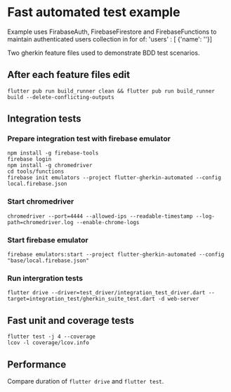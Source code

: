 # Fast automated test example

Example uses FirabaseAuth, FirebaseFirestore and FirebaseFunctions to maintain authenticated users collection in for of:
    'users' : [ {'name': '<user-name>'}]
	
Two gherkin feature files used to demonstrate BDD test scenarios.

## After each feature files edit
    flutter pub run build_runner clean && flutter pub run build_runner build --delete-conflicting-outputs

## Integration tests
### Prepare integration test with firebase emulator
    npm install -g firebase-tools
    firebase login
    npm install -g chromedriver
    cd tools/functions
    firebase init emulators --project flutter-gherkin-automated --config local.firebase.json
### Start chromedriver
    chromedriver --port=4444 --allowed-ips --readable-timestamp --log-path=chromedriver.log --enable-chrome-logs
### Start firebase emulator	
	firebase emulators:start --project flutter-gherkin-automated --config "base/local.firebase.json"
### Run intergration tests
    flutter drive --driver=test_driver/integration_test_driver.dart --target=integration_test/gherkin_suite_test.dart -d web-server
	
## Fast unit and coverage tests
	flutter test -j 4 --coverage
	lcov -l coverage/lcov.info
	
## Performance
 Compare duration of `flutter drive` and `flutter test`. 